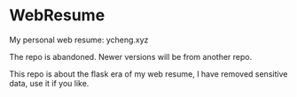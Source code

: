 # WebResume
My personal web resume: ycheng.xyz

The repo is abandoned. Newer versions will be from another repo.

This repo is about the flask era of my web resume, I have removed sensitive data, use it if you like.

